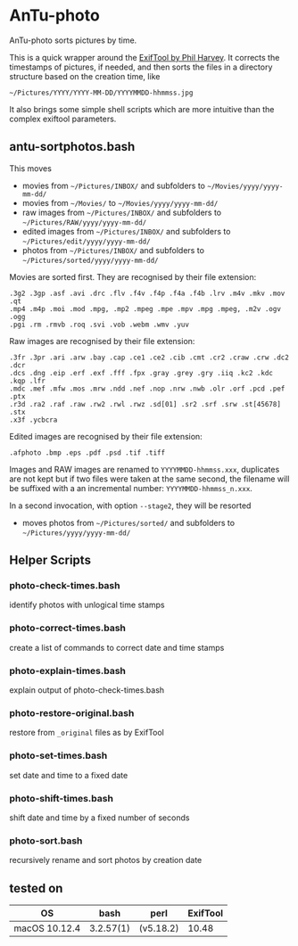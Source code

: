 # AnTu-photo

AnTu-photo sorts pictures by time.

This is a quick wrapper around the [ExifTool by Phil Harvey](http://www.sno.phy.queensu.ca/~phil/exiftool/). It corrects the timestamps of pictures, if needed, and then sorts the files in a directory structure based on the creation time, like

    ~/Pictures/YYYY/YYYY-MM-DD/YYYYMMDD-hhmmss.jpg

It also brings some simple shell scripts which are more intuitive than the complex exiftool parameters.



## antu-sortphotos.bash

This moves

  * movies from     `~/Pictures/INBOX/` and subfolders to `~/Movies/yyyy/yyyy-mm-dd/`
  * movies from     `~/Movies/`                        to `~/Movies/yyyy/yyyy-mm-dd/`
  * raw images from `~/Pictures/INBOX/` and subfolders to `~/Pictures/RAW/yyyy/yyyy-mm-dd/`
  * edited images from `~/Pictures/INBOX/` and subfolders to `~/Pictures/edit/yyyy/yyyy-mm-dd/`
  * photos from     `~/Pictures/INBOX/` and subfolders to `~/Pictures/sorted/yyyy/yyyy-mm-dd/`

Movies are sorted first. They are recognised by their file extension:

    .3g2 .3gp .asf .avi .drc .flv .f4v .f4p .f4a .f4b .lrv .m4v .mkv .mov .qt
    .mp4 .m4p .moi .mod .mpg, .mp2 .mpeg .mpe .mpv .mpg .mpeg, .m2v .ogv .ogg
    .pgi .rm .rmvb .roq .svi .vob .webm .wmv .yuv

Raw images are recognised by their file extension:

    .3fr .3pr .ari .arw .bay .cap .ce1 .ce2 .cib .cmt .cr2 .craw .crw .dc2 .dcr
	.dcs .dng .eip .erf .exf .fff .fpx .gray .grey .gry .iiq .kc2 .kdc .kqp .lfr
	.mdc .mef .mfw .mos .mrw .ndd .nef .nop .nrw .nwb .olr .orf .pcd .pef .ptx
	.r3d .ra2 .raf .raw .rw2 .rwl .rwz .sd[01] .sr2 .srf .srw .st[45678] .stx
	.x3f .ycbcra

Edited images are recognised by their file extension:

    .afphoto .bmp .eps .pdf .psd .tif .tiff

Images and RAW images are renamed to `YYYYMMDD-hhmmss.xxx`, duplicates are not
kept but if two files were taken at the same second, the filename will be
suffixed with a an incremental number: `YYYYMMDD-hhmmss_n.xxx`.

In a second invocation, with option `--stage2`, they will be resorted

  * moves photos from     `~/Pictures/sorted/` and subfolders to `~/Pictures/yyyy/yyyy-mm-dd/`



## Helper Scripts


### photo-check-times.bash

identify photos with unlogical time stamps


###	photo-correct-times.bash

create a list of commands to correct date and time stamps


### photo-explain-times.bash

explain output of photo-check-times.bash


### photo-restore-original.bash

restore from `_original` files as by ExifTool


### photo-set-times.bash

set date and time to a fixed date


### photo-shift-times.bash

shift date and time by a fixed number of seconds


### photo-sort.bash

recursively rename and sort photos by creation date


## tested on

| OS            | bash      | perl      | ExifTool |
|---------------|-----------|-----------|----------|
| macOS 10.12.4 | 3.2.57(1) | (v5.18.2) | 10.48    |

